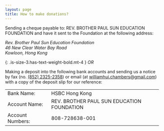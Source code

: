 ```yaml
---
layout: page
title: How to make donations?
---
```


Sending a cheque payable to: REV. BROTHER PAUL SUN EDUCATION FOUNDATION and have it sent to the Foundation at the following address:

<address>
Rev. Brother Paul Sun Education Foundation<br />
46 New Clear Water Bay Road<br />
Kowloon, Hong Kong
</address>

{: .is-size-3.has-text-weight-bold.mt-4 }
*OR*

Making a deposit into the following bank accounts and sending us a notice by fax (no. [(852) 2325-2358](tel:+852-23252358)) or email (at [williamhui.chambers@gmail.com](mailto:williamhui.chambers@gmail.com)) with a copy of the deposit slip for our reference:

|                  |                                            |
| ---------------- | ------------------------------------------ |
| Bank Name:       | HSBC Hong Kong                             |
| Account Name:    | REV. BROTHER PAUL SUN EDUCATION FOUNDATION |
| Account Numbers: | 808-728638-001                             |
